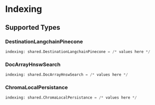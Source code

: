 # Indexing


## Supported Types

### DestinationLangchainPinecone

```python
indexing: shared.DestinationLangchainPinecone = /* values here */
```

### DocArrayHnswSearch

```python
indexing: shared.DocArrayHnswSearch = /* values here */
```

### ChromaLocalPersistance

```python
indexing: shared.ChromaLocalPersistance = /* values here */
```

